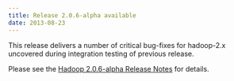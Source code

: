 ```yaml
---
title: Release 2.0.6-alpha available
date: 2013-08-23
---
```


This release delivers a number of critical bug-fixes for hadoop-2.x
uncovered during integration testing of previous release.

Please see the [Hadoop 2.0.6-alpha Release
Notes](http://hadoop.apache.org/docs/r2.0.6-alpha/hadoop-project-dist/hadoop-common/releasenotes.html)
for details.

